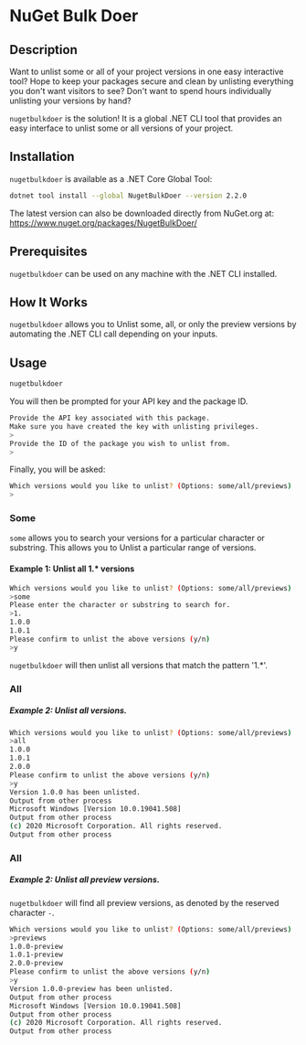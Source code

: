 # NuGet Bulk Doer

## Description

Want to unlist some or all of your project versions in one easy interactive tool? Hope to keep your packages secure and clean by unlisting everything you don't want visitors to see? Don't want to spend hours individually unlisting your versions by hand?

`nugetbulkdoer` is the solution! It is a global .NET CLI tool that provides an easy interface to unlist some or all versions of your project.

## Installation

`nugetbulkdoer` is available as a .NET Core Global Tool:

```bash
dotnet tool install --global NugetBulkDoer --version 2.2.0
```
The latest version can also be downloaded directly from NuGet.org at:
https://www.nuget.org/packages/NugetBulkDoer/

## Prerequisites

`nugetbulkdoer` can be used on any machine with the .NET CLI installed.

## How It Works

`nugetbulkdoer` allows you to Unlist some, all, or only the preview versions by automating the .NET CLI call depending on your inputs. 

## Usage

```bash
nugetbulkdoer
```

You will then be prompted for your API key and the package ID. 

```bash
Provide the API key associated with this package. 
Make sure you have created the key with unlisting privileges.
>
Provide the ID of the package you wish to unlist from. 
>
```

Finally, you will be asked:

```bash
Which versions would you like to unlist? (Options: some/all/previews)
>
```

### Some

`some` allows you to search your versions for a particular character or substring. This allows you to Unlist a particular range of versions.

#### Example 1: Unlist all 1.* versions

```bash
Which versions would you like to unlist? (Options: some/all/previews)
>some
Please enter the character or substring to search for.
>1.
1.0.0
1.0.1
Please confirm to unlist the above versions (y/n)
>y
```
`nugetbulkdoer` will then unlist all versions that match the pattern '1.*'.

### All

##### Example 2: Unlist all versions.

```bash
Which versions would you like to unlist? (Options: some/all/previews) 
>all
1.0.0
1.0.1
2.0.0
Please confirm to unlist the above versions (y/n)
>y
Version 1.0.0 has been unlisted.
Output from other process
Microsoft Windows [Version 10.0.19041.508]
Output from other process
(c) 2020 Microsoft Corporation. All rights reserved.
Output from other process
```

### All

##### Example 2: Unlist all preview versions.

`nugetbulkdoer` will find all preview versions, as denoted by the reserved character `-`.

```bash
Which versions would you like to unlist? (Options: some/all/previews) 
>previews
1.0.0-preview
1.0.1-preview
2.0.0-preview
Please confirm to unlist the above versions (y/n)
>y
Version 1.0.0-preview has been unlisted.
Output from other process
Microsoft Windows [Version 10.0.19041.508]
Output from other process
(c) 2020 Microsoft Corporation. All rights reserved.
Output from other process
```
